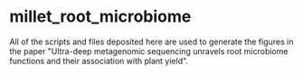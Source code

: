 # millet_root_microbiome
All of the scripts and files deposited here are used to generate the figures in the paper "Ultra-deep metagenomic sequencing unravels root microbiome functions and their association with plant yield".
